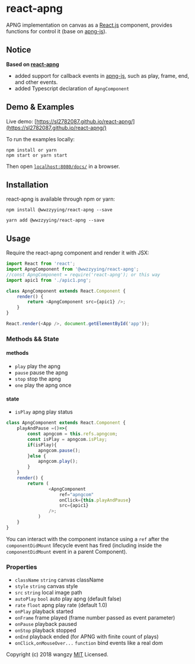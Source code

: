 # react-apng

APNG implementation on canvas as a [React.js](http://facebook.github.io/react) component, provides functions for control it (base on [apng-js](https://github.com/davidmz/apng-js)).

## Notice

**Based on [react-apng](https://github.com/sl2782087/react-apng)**

* added support for callback events in [apng-js](https://github.com/davidmz/apng-js), such as play, frame, end, and other events.
* added Typescript declaration of `ApngComponent`

## Demo & Examples

Live demo: [https://sl2782087.github.io/react-apng/](https://sl2782087.github.io/react-apng/)

To run the examples locally:

```
npm install or yarn
npm start or yarn start
```

Then open [`localhost:8080/docs/`](http://localhost:8080/docs/) in a browser.

## Installation

react-apng is available through npm or yarn:

```
npm install @wwzzyying/react-apng --save
```

```
yarn add @wwzzyying/react-apng --save
```

## Usage

Require the react-apng component and render it with JSX:

```javascript
import React from 'react';
import ApngComponent from '@wwzzyying/react-apng';
//const ApngComponent = require('react-apng'); or this way
import apic1 from './apic1.png';

class ApngComponent extends React.Component {
	render() {
		return <ApngComponent src={apic1} />;
	}
}

React.render(<App />, document.getElementById('app'));
```

### Methods && State

#### methods

* `play` play the apng
* `pause` pause the apng
* `stop` stop the apng
* `one` play the apng once

#### state

* `isPlay` apng play status

```javascript
class ApngComponent extends React.Component {
	playAndPause =()=>{
		const apngcom = this.refs.apngcom;
		const isPlay = apngcom.isPlay;
		if(isPlay){
			apngcom.pause();
		}else {
			apngcom.play();
		}
	}
	render() {
		return (
				<ApngComponent
					ref="apngcom"
					onClick={this.playAndPause}
					src={apic1}
				/>;
			)
	}
}
```

You can interact with the component instance using a `ref` after the `componentDidMount` lifecycle event has fired (including inside the `componentDidMount` event in a parent Component).

### Properties

* `className` `string` canvas className
* `style` `string` canvas style
* `src` `string` local image path
* `autoPlay` `bool` auto play apng (default false)
* `rate` `floot` apng play rate (default 1.0)
* `onPlay` playback started
* `onFrame` frame played (frame number passed as event parameter)
* `onPause` playback paused
* `onStop` playback stopped
* `onEnd` playback ended (for APNG with finite count of plays)
* `onClick,onMouseOver...` `function` bind events like a real dom

Copyright (c) 2018 wangzy [MIT](LICENSE) Licensed.
